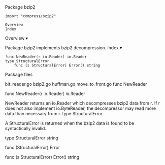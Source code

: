 
 Package bzip2

    import "compress/bzip2"

    Overview
    Index

Overview ▾

Package bzip2 implements bzip2 decompression.
Index ▾

    func NewReader(r io.Reader) io.Reader
    type StructuralError
        func (s StructuralError) Error() string

Package files

bit_reader.go bzip2.go huffman.go move_to_front.go
func NewReader

func NewReader(r io.Reader) io.Reader

NewReader returns an io.Reader which decompresses bzip2 data from r. If r does not also implement io.ByteReader, the decompressor may read more data than necessary from r.
type StructuralError

A StructuralError is returned when the bzip2 data is found to be syntactically invalid.

type StructuralError string

func (StructuralError) Error

func (s StructuralError) Error() string
